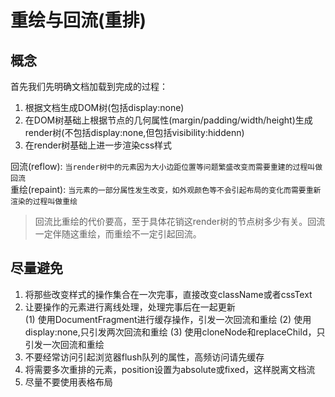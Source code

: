 # 重绘与回流(重排)
## 概念
首先我们先明确文档加载到完成的过程：  
1. 根据文档生成DOM树(包括display:none)
2. 在DOM树基础上根据节点的几何属性(margin/padding/width/height)生成render树(不包括display:none,但包括visibility:hiddenn)
3. 在render树基础上进一步渲染css样式

回流(reflow): `当render树中的元素因为大小边距位置等问题繁盛改变而需要重建的过程叫做回流`  
重绘(repaint): `当元素的一部分属性发生改变，如外观颜色等不会引起布局的变化而需要重新渲染的过程叫做重绘`
> 回流比重绘的代价要高，至于具体花销这render树的节点树多少有关。回流一定伴随这重绘，而重绘不一定引起回流。
## 尽量避免
1. 将那些改变样式的操作集合在一次完事，直接改变className或者cssText
2. 让要操作的元素进行离线处理，处理完事后在一起更新  
  (1) 使用DocumentFragment进行缓存操作，引发一次回流和重绘
  (2) 使用display:none,只引发两次回流和重绘
  (3) 使用cloneNode和replaceChild，只引发一次回流和重绘
3. 不要经常访问引起浏览器flush队列的属性，高频访问请先缓存
4. 将需要多次重排的元素，position设置为absolute或fixed，这样脱离文档流
5. 尽量不要使用表格布局